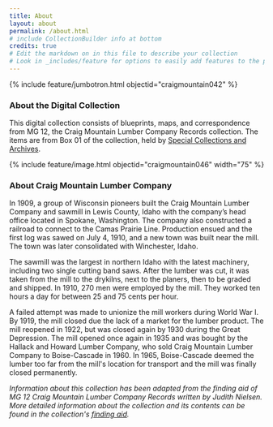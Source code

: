 ```yaml
---
title: About
layout: about
permalink: /about.html
# include CollectionBuilder info at bottom
credits: true
# Edit the markdown on in this file to describe your collection
# Look in _includes/feature for options to easily add features to the page
---
```


{% include feature/jumbotron.html objectid="craigmountain042" %}

### About the Digital Collection 

This digital collection consists of blueprints, maps, and correspondence from MG 12, the Craig Mountain Lumber Company Records collection. The items are from Box 01 of the collection, held by [Special Collections and Archives](https://www.lib.uidaho.edu/special-collections/).  

{% include feature/image.html objectid="craigmountain046" width="75" %}

### About Craig Mountain Lumber Company

In 1909, a group of Wisconsin pioneers built the Craig Mountain Lumber Company and sawmill in Lewis County, Idaho with the company’s head office located in Spokane, Washington. The company also constructed a railroad to connect to the Camas Prairie Line. Production ensued and the first log was sawed on July 4, 1910, and a new town was built near the mill. The town was later consolidated with Winchester, Idaho. 

The sawmill was the largest in northern Idaho with the latest machinery, including two single cutting band saws. After the lumber was cut, it was taken from the mill to the drykilns, next to the planers, then to be graded and shipped. In 1910, 270 men were employed by the mill. They worked ten hours a day for between 25 and 75 cents per hour. 

A failed attempt was made to unionize the mill workers during World War I. By 1919, the mill closed due the lack of a market for the lumber product. The mill reopened in 1922, but was closed again by 1930 during the Great Depression. The mill opened once again in 1935 and was bought by the Hallack and Howard Lumber Company, who sold Craig Mountain Lumber Company to Boise-Cascade in 1960. In 1965, Boise-Cascade deemed the lumber too far from the mill's location for transport and the mill was finally closed permanently. 

*Information about this collection has been adapted from the finding aid of MG 12 Craig Mountain Lumber Company Records written by Judith Nielsen. More detailed information about the collection and its contents can be found in the collection's [finding aid](https://archiveswest.orbiscascade.org/ark:/80444/xv96107).* 